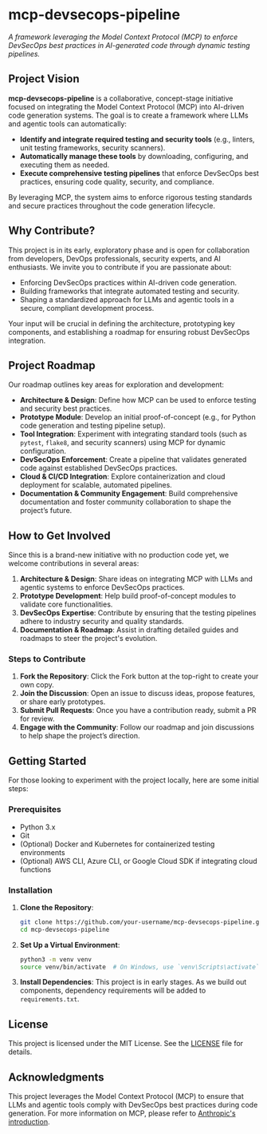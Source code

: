 # mcp-devsecops-pipeline

_A framework leveraging the Model Context Protocol (MCP) to enforce DevSecOps best practices in AI-generated code through dynamic testing pipelines._

## Project Vision

**mcp-devsecops-pipeline** is a collaborative, concept-stage initiative focused on integrating the Model Context Protocol (MCP) into AI-driven code generation systems. The goal is to create a framework where LLMs and agentic tools can automatically:

- **Identify and integrate required testing and security tools** (e.g., linters, unit testing frameworks, security scanners).
- **Automatically manage these tools** by downloading, configuring, and executing them as needed.
- **Execute comprehensive testing pipelines** that enforce DevSecOps best practices, ensuring code quality, security, and compliance.

By leveraging MCP, the system aims to enforce rigorous testing standards and secure practices throughout the code generation lifecycle.

## Why Contribute?

This project is in its early, exploratory phase and is open for collaboration from developers, DevOps professionals, security experts, and AI enthusiasts. We invite you to contribute if you are passionate about:

- Enforcing DevSecOps practices within AI-driven code generation.
- Building frameworks that integrate automated testing and security.
- Shaping a standardized approach for LLMs and agentic tools in a secure, compliant development process.

Your input will be crucial in defining the architecture, prototyping key components, and establishing a roadmap for ensuring robust DevSecOps integration.

## Project Roadmap

Our roadmap outlines key areas for exploration and development:
- **Architecture & Design**: Define how MCP can be used to enforce testing and security best practices.
- **Prototype Module**: Develop an initial proof-of-concept (e.g., for Python code generation and testing pipeline setup).
- **Tool Integration**: Experiment with integrating standard tools (such as `pytest`, `flake8`, and security scanners) using MCP for dynamic configuration.
- **DevSecOps Enforcement**: Create a pipeline that validates generated code against established DevSecOps practices.
- **Cloud & CI/CD Integration**: Explore containerization and cloud deployment for scalable, automated pipelines.
- **Documentation & Community Engagement**: Build comprehensive documentation and foster community collaboration to shape the project’s future.

## How to Get Involved

Since this is a brand-new initiative with no production code yet, we welcome contributions in several areas:

1. **Architecture & Design**: Share ideas on integrating MCP with LLMs and agentic systems to enforce DevSecOps practices.
2. **Prototype Development**: Help build proof-of-concept modules to validate core functionalities.
3. **DevSecOps Expertise**: Contribute by ensuring that the testing pipelines adhere to industry security and quality standards.
4. **Documentation & Roadmap**: Assist in drafting detailed guides and roadmaps to steer the project's evolution.

### Steps to Contribute

1. **Fork the Repository**: Click the Fork button at the top-right to create your own copy.
2. **Join the Discussion**: Open an issue to discuss ideas, propose features, or share early prototypes.
3. **Submit Pull Requests**: Once you have a contribution ready, submit a PR for review.
4. **Engage with the Community**: Follow our roadmap and join discussions to help shape the project’s direction.

## Getting Started

For those looking to experiment with the project locally, here are some initial steps:

### Prerequisites

- Python 3.x
- Git
- (Optional) Docker and Kubernetes for containerized testing environments
- (Optional) AWS CLI, Azure CLI, or Google Cloud SDK if integrating cloud functions

### Installation

1. **Clone the Repository**:
   ```bash
   git clone https://github.com/your-username/mcp-devsecops-pipeline.git
   cd mcp-devsecops-pipeline
   ```

2. **Set Up a Virtual Environment**:
   ```bash
   python3 -m venv venv
   source venv/bin/activate  # On Windows, use `venv\Scripts\activate`
   ```

3. **Install Dependencies**:
   This project is in early stages. As we build out components, dependency requirements will be added to `requirements.txt`.

## License

This project is licensed under the MIT License. See the [LICENSE](LICENSE) file for details.

## Acknowledgments

This project leverages the Model Context Protocol (MCP) to ensure that LLMs and agentic tools comply with DevSecOps best practices during code generation. For more information on MCP, please refer to [Anthropic's introduction](https://www.anthropic.com).
